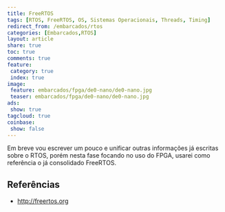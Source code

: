 ```yaml
---
title: FreeRTOS
tags: [RTOS, FreeRTOS, OS, Sistemas Operacionais, Threads, Timing]
redirect_from: /embarcados/rtos
categories: [Embarcados,RTOS]
layout: article
share: true
toc: true
comments: true
feature:
 category: true
 index: true
image:
 feature: embarcados/fpga/de0-nano/de0-nano.jpg
 teaser: embarcados/fpga/de0-nano/de0-nano.jpg
ads: 
 show: true
tagcloud: true
coinbase:
 show: false
---
```


Em breve vou escrever um pouco e unificar outras informações já escritas sobre o RTOS, porém nesta fase focando no uso do FPGA, usarei como referência o já consolidado FreeRTOS.

<!--more-->

## Referências

* http://freertos.org
